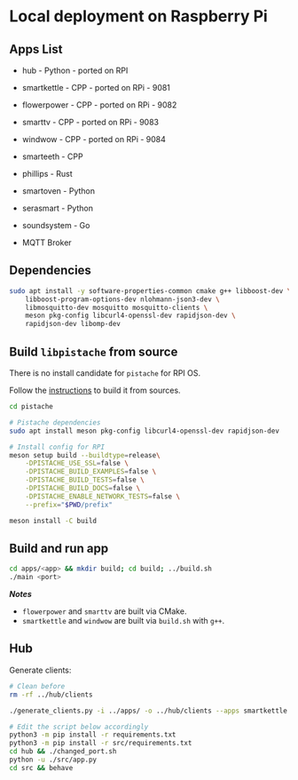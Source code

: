# Local deployment on Raspberry Pi

## Apps List
- hub - Python - ported on RPI

- smartkettle - CPP - ported on RPi - 9081
- flowerpower - CPP - ported on RPi - 9082
- smarttv - CPP - ported on RPi - 9083
- windwow - CPP - ported on RPi - 9084

- smarteeth - CPP

- phillips - Rust

- smartoven - Python
- serasmart - Python
- soundsystem - Go

- MQTT Broker

## Dependencies

```bash
sudo apt install -y software-properties-common cmake g++ libboost-dev \
	libboost-program-options-dev nlohmann-json3-dev \
	libmosquitto-dev mosquitto mosquitto-clients \
	meson pkg-config libcurl4-openssl-dev rapidjson-dev \
	rapidjson-dev libomp-dev
```

## Build `libpistache` from source

There is no install candidate for `pistache` for RPI OS.

Follow the [instructions](https://github.com/pistacheio/pistache#building-from-source)
to build it from sources.

```bash
cd pistache

# Pistache dependencies
sudo apt install meson pkg-config libcurl4-openssl-dev rapidjson-dev

# Install config for RPI
meson setup build --buildtype=release\
	-DPISTACHE_USE_SSL=false \
	-DPISTACHE_BUILD_EXAMPLES=false \
	-DPISTACHE_BUILD_TESTS=false \
	-DPISTACHE_BUILD_DOCS=false \
	-DPISTACHE_ENABLE_NETWORK_TESTS=false \
	--prefix="$PWD/prefix"

meson install -C build
```

## Build and run app

```bash
cd apps/<app> && mkdir build; cd build; ../build.sh
./main <port>
```

***Notes***
 - `flowerpower` and `smarttv` are built via CMake.
 - `smartkettle` and `windwow` are built via `build.sh` with `g++`.

## Hub

Generate clients:
```bash
# Clean before
rm -rf ../hub/clients

./generate_clients.py -i ../apps/ -o ../hub/clients --apps smartkettle flowerpower smarttv windwow

# Edit the script below accordingly
python3 -m pip install -r requirements.txt
python3 -m pip install -r src/requirements.txt
cd hub && ./changed_port.sh
python -u ./src/app.py
cd src && behave
```
